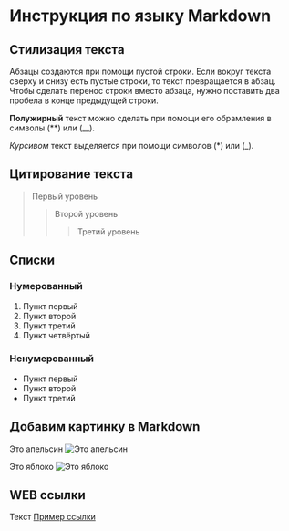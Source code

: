 # Инструкция по языку Markdown

## Стилизация текста

Абзацы создаются при помощи пустой строки. Если вокруг текста сверху и снизу есть пустые строки, то текст превращается в абзац.   
Чтобы сделать перенос строки вместо абзаца, нужно поставить два пробела в конце предыдущей строки.

**Полужирный** текст можно сделать при помощи его обрамления в символы (**) или (__). 
 
*Курсивом* текст выделяется при помощи символов (*) или (_).

## Цитирование текста
> Первый уровень
>> Второй уровень
>>> Третий уровень

## Списки
### Нумерованный
1. Пункт первый
2. Пункт второй
3. Пункт третий
4. Пункт четвёртый

### Ненумерованный
* Пункт первый
* Пункт второй
* Пункт третий

## Добавим картинку в Markdown
Это апельсин ![Это апельсин](orange.jpg)

Это яблоко ![Это яблоко](apple.jpg)

## WEB ссылки
Текст [Пример ссылки](http://example.com "Всплывающая подсказка")
